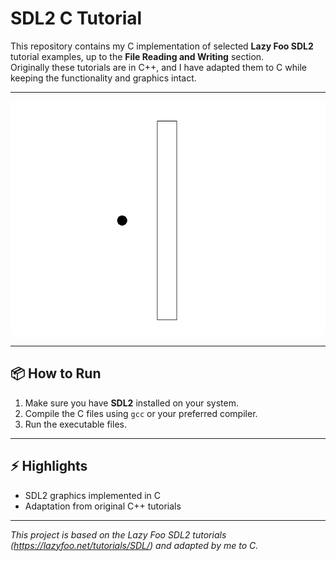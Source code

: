 # SDL2 C Tutorial

This repository contains my C implementation of selected **Lazy Foo SDL2** tutorial examples, up to the **File Reading and Writing** section.  
Originally these tutorials are in C++, and I have adapted them to C while keeping the functionality and graphics intact.

---

![Project Screenshot](screenshot.png) 

---

## 📦 How to Run
1. Make sure you have **SDL2** installed on your system.  
2. Compile the C files using `gcc` or your preferred compiler.  
3. Run the executable files.

---

## ⚡ Highlights
- SDL2 graphics implemented in C  
- Adaptation from original C++ tutorials

---

*This project is based on the Lazy Foo SDL2 tutorials (https://lazyfoo.net/tutorials/SDL/) and adapted by me to C.*

